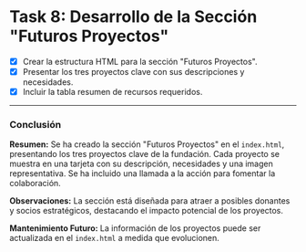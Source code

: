 # **Task 8: Desarrollo de la Sección "Futuros Proyectos"**

*   [x] Crear la estructura HTML para la sección "Futuros Proyectos".
*   [x] Presentar los tres proyectos clave con sus descripciones y necesidades.
*   [x] Incluir la tabla resumen de recursos requeridos.

---

### **Conclusión**

**Resumen:** Se ha creado la sección "Futuros Proyectos" en el `index.html`, presentando los tres proyectos clave de la fundación. Cada proyecto se muestra en una tarjeta con su descripción, necesidades y una imagen representativa. Se ha incluido una llamada a la acción para fomentar la colaboración.

**Observaciones:** La sección está diseñada para atraer a posibles donantes y socios estratégicos, destacando el impacto potencial de los proyectos.

**Mantenimiento Futuro:** La información de los proyectos puede ser actualizada en el `index.html` a medida que evolucionen.